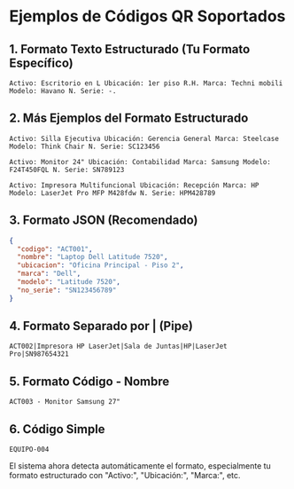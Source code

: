 # Ejemplos de Códigos QR Soportados

## 1. Formato Texto Estructurado (Tu Formato Específico)
```
Activo: Escritorio en L Ubicación: 1er piso R.H. Marca: Techni mobili Modelo: Havano N. Serie: -.
```

## 2. Más Ejemplos del Formato Estructurado
```
Activo: Silla Ejecutiva Ubicación: Gerencia General Marca: Steelcase Modelo: Think Chair N. Serie: SC123456
```

```
Activo: Monitor 24" Ubicación: Contabilidad Marca: Samsung Modelo: F24T450FQL N. Serie: SN789123
```

```
Activo: Impresora Multifuncional Ubicación: Recepción Marca: HP Modelo: LaserJet Pro MFP M428fdw N. Serie: HPM428789
```

## 3. Formato JSON (Recomendado)
```json
{
  "codigo": "ACT001",
  "nombre": "Laptop Dell Latitude 7520", 
  "ubicacion": "Oficina Principal - Piso 2",
  "marca": "Dell",
  "modelo": "Latitude 7520",
  "no_serie": "SN123456789"
}
```

## 4. Formato Separado por | (Pipe)
```
ACT002|Impresora HP LaserJet|Sala de Juntas|HP|LaserJet Pro|SN987654321
```

## 5. Formato Código - Nombre
```
ACT003 - Monitor Samsung 27"
```

## 6. Código Simple
```
EQUIPO-004
```

El sistema ahora detecta automáticamente el formato, especialmente tu formato estructurado con "Activo:", "Ubicación:", "Marca:", etc.

